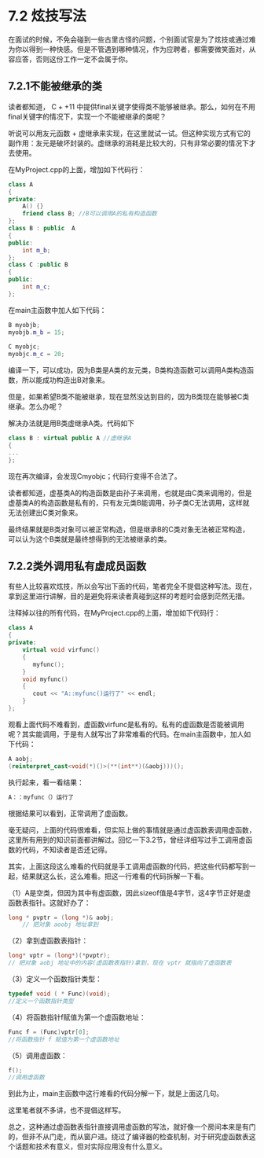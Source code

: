 # 7.2 炫技写法  

在面试的时候，不免会碰到一些古里古怪的问题，个别面试官是为了炫技或通过难为你以得到一种快感。但是不管遇到哪种情况，作为应聘者，都需要微笑面对，从容应答，否则这份工作一定不会属于你。  

## 7.2.1不能被继承的类  

读者都知道， $\mathrm{C++11}$ 中提供final关键字使得类不能够被继承。那么，如何在不用final关键字的情况下，实现一个不能被继承的类呢？  

听说可以用友元函数 + 虚继承来实现，在这里就试一试。但这种实现方式有它的副作用：友元是破坏封装的。虚继承的消耗是比较大的，只有非常必要的情况下才去使用。  

在MyProject.cpp的上面，增加如下代码行：  

``` cpp
class A  
{  
private:  
    A() {}  
    friend class B; //B可以调用A的私有构造函数  
};  
class B : public  A  
{  
public:  
    int m_b;  
};  
class C :public B  
{  
public:  
    int m_c;  
};
```

在main主函数中加人如下代码：  

``` cpp
B myobjb;  
myobjb.m_b = 15;  
  
C myobjc;  
myobjc.m_c = 20;
```

编译一下，可以成功，因为B类是A类的友元类，B类构造函数可以调用A类构造函数，所以能成功构造出B对象来。  

但是，如果希望B类不能被继承，现在显然没达到目的，因为B类现在能够被C类继承。怎么办呢？  

解决办法就是用B类虚继承A类。代码如下

``` cpp
class B : virtual public A //虚继承A  
{  
... 
};
```

现在再次编译，会发现Cmyobjc；代码行变得不合法了。  

读者都知道，虚基类A的构造函数是由孙子来调用，也就是由C类来调用的，但是虚基类A的构造函数是私有的，只有友元类B能调用，孙子类C无法调用，这样就无法创建出C类对象来。  

最终结果就是B类对象可以被正常构造，但是继承B的C类对象无法被正常构造，可以认为这个B类就是最终想得到的无法被继承的类。  

## 7.2.2类外调用私有虚成员函数  

有些人比较喜欢炫技，所以会写出下面的代码，笔者完全不提倡这种写法。现在，拿到这里进行讲解，目的是避免将来读者真碰到这样的考题时会感到茫然无措。  

注释掉以往的所有代码，在MyProject.cpp的上面，增加如下代码行：  

``` cpp
class A  
{  
private:  
    virtual void virfunc()  
    {  
       myfunc();  
    }  
    void myfunc()  
    {  
       cout << "A::myfunc()运行了" << endl;  
    }  
};
```

观看上面代码不难看到，虚函数virfunc是私有的。私有的虚函数是否能被调用呢？其实能调用，于是有人就写出了非常难看的代码。在main主函数中，加人如下代码：  

``` cpp
A aobj;  
(reinterpret_cast<void(*)()>(**(int**)(&aobj)))();
```

执行起来，看一看结果：  

``` cpp
A：：myfunc（）运行了
```

根据结果可以看到，正常调用了虚函数。  

毫无疑问，上面的代码很难看，但实际上做的事情就是通过虚函数表调用虚函数，这里所有用到的知识前面都讲解过。回忆一下3.2节，曾经详细写过手工调用虚函数的代码，不知读者是否还记得。  

其实，上面这段这么难看的代码就是手工调用虚函数的代码，把这些代码都写到一起，结果就这么长，这么难看。把这一行难看的代码拆解一下看。  

（1）A是空类，但因为其中有虚函数，因此sizeof值是4字节，这4字节正好是虚函数表指针。这就好办了：  
```cpp
long * pvptr = (long *)& aobj;
    // 把对象 aoobj 地址拿到
```

（2）拿到虚函数表指针：  
```cpp
long* vptr = (long*)(*pvptr);
// 把对象 aobj 地址中的内容(虚函数表指针)拿到，现在 vptr 就指向了虚函数表
```
（3）定义一个函数指针类型：  
```cpp
typedef void ( * Func)(void);
//定义一个函数指针类型
```

（4）将函数指针f赋值为第一个虚函数地址：  

``` cpp
Func f = (Func)vptr[0];
//将函数指针 f 赋值为第一个虚函数地址
```

（5）调用虚函数：  

``` cpp
f();
//调用虚函数
```

到此为止，main主函数中这行难看的代码分解一下，就是上面这几句。  

这里笔者就不多讲，也不提倡这样写。  

总之，这种通过虚函数表指针直接调用虚函数的写法，就好像一个房间本来是有门的，但非不从门走，而从窗户进。绕过了编译器的检查机制，对于研究虚函数表这个话题和技术有意义，但对实际应用没有什么意义。